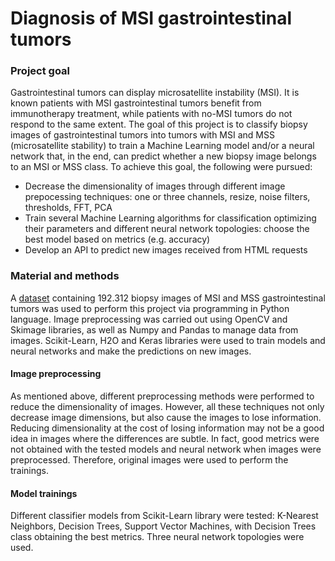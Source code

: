 # Diagnosis of MSI gastrointestinal tumors

### Project goal

Gastrointestinal tumors can display microsatellite instability (MSI). It is known patients with MSI gastrointestinal tumors benefit from immunotherapy treatment, while patients with no-MSI tumors do not respond to the same extent.
The goal of this project is to classify biopsy images of gastrointestinal tumors into tumors with MSI and MSS (microsatellite stability) to train a Machine Learning model and/or a neural network that, in the end, can predict whether a new biopsy image belongs to an MSI or MSS class.
To achieve this goal, the following were pursued:
- Decrease the dimensionality of images through different image prepocessing techniques: one or three channels, resize, noise filters, thresholds, FFT, PCA
- Train several Machine Learning algorithms for classification optimizing their parameters and different neural network topologies: choose the best model based on metrics (e.g. accuracy)
- Develop an API to predict new images received from HTML requests

### Material and methods

A [dataset](https://www.kaggle.com/joangibert/tcga_coad_msi_mss_jpg) containing 192.312 biopsy images of MSI and MSS gastrointestinal tumors was used to perform this project via programming in Python language. 
Image preprocessing was carried out using OpenCV and Skimage libraries, as well as Numpy and Pandas to manage data from images.
Scikit-Learn, H2O and Keras libraries were used to train models and neural networks and make the predictions on new images.

#### Image preprocessing

As mentioned above, different preprocessing methods were performed to reduce the dimensionality of images. However, all these techniques not only decrease image dimensions, but also cause the images to lose information. Reducing dimensionality at the cost of losing information may not be a good idea in images where the differences are subtle. In fact, good metrics were not obtained with the tested models and neural network when images were preprocessed. 
Therefore, original images were used to perform the trainings.

#### Model trainings

Different classifier models from Scikit-Learn library were tested: K-Nearest Neighbors, Decision Trees, Support Vector Machines, with Decision Trees class obtaining the best metrics.
Three neural network topologies were used. 
